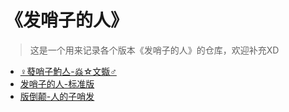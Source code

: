 # 《发哨子的人》

> 这是一个用来记录各个版本《发哨子的人》的仓库，欢迎补充XD

- [♀蕟哨子魡亼-焱☆文蝂♂](./♀蕟哨子魡亼-焱☆文蝂♂.md)
- [发哨子的人-标准版](./发哨子的人-标准版.md)
- [版倒颠-人的子哨发](./版倒颠-人的子哨发.md)
